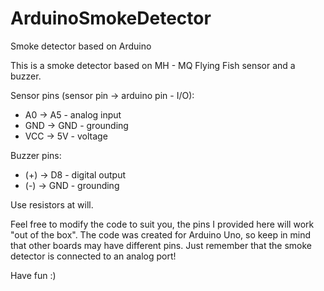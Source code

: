 # ArduinoSmokeDetector
Smoke detector based on Arduino

This is a smoke detector based on MH - MQ Flying Fish sensor and a buzzer.

Sensor pins (sensor pin -> arduino pin - I/O):
  - A0 -> A5 - analog input
  - GND -> GND - grounding
  - VCC -> 5V - voltage

Buzzer pins:
  - (+) -> D8 - digital output
  - (-) -> GND - grounding
  
Use resistors at will.

Feel free to modify the code to suit you, the pins I provided here will work "out of the box". The code was created for Arduino Uno, so keep in mind that other boards may have different pins. Just remember that the smoke detector is connected to an analog port!

Have fun :)
